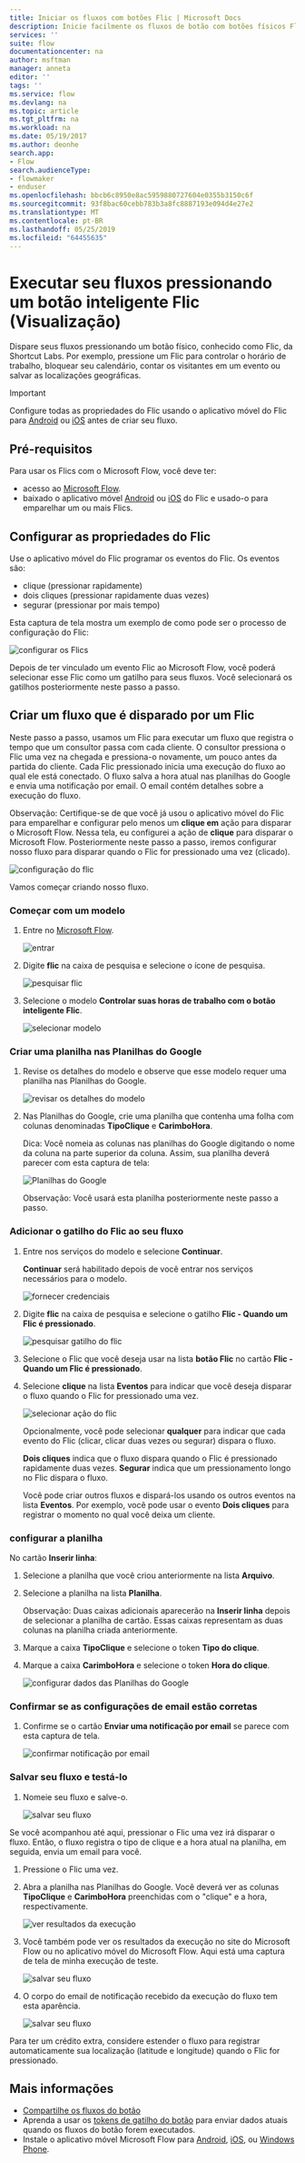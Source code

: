 ```yaml
---
title: Iniciar os fluxos com botões Flic | Microsoft Docs
description: Inicie facilmente os fluxos de botão com botões físicos Flic da Shortcut Labs.
services: ''
suite: flow
documentationcenter: na
author: msftman
manager: anneta
editor: ''
tags: ''
ms.service: flow
ms.devlang: na
ms.topic: article
ms.tgt_pltfrm: na
ms.workload: na
ms.date: 05/19/2017
ms.author: deonhe
search.app:
- Flow
search.audienceType:
- flowmaker
- enduser
ms.openlocfilehash: bbcb6c8950e8ac5959880727604e0355b3150c6f
ms.sourcegitcommit: 93f8bac60cebb783b3a8fc8887193e094d4e27e2
ms.translationtype: MT
ms.contentlocale: pt-BR
ms.lasthandoff: 05/25/2019
ms.locfileid: "64455635"
---
```

# <a name="run-your-flows-by-pressing-a-flic-smart-button-preview"></a>Executar seu fluxos pressionando um botão inteligente Flic (Visualização)
Dispare seus fluxos pressionando um botão físico, conhecido como Flic, da Shortcut Labs. Por exemplo, pressione um Flic para controlar o horário de trabalho, bloquear seu calendário, contar os visitantes em um evento ou salvar as localizações geográficas.

> [!IMPORTANT]
> Configure todas as propriedades do Flic usando o aplicativo móvel do Flic para [Android](https://play.google.com/store/apps/details?id=io.flic.app) ou [iOS](https://itunes.apple.com/us/app/flic-app/id977593793?ls=1&mt=8) antes de criar seu fluxo.
> 
> 

## <a name="prerequisites"></a>Pré-requisitos
Para usar os Flics com o Microsoft Flow, você deve ter:

* acesso ao [Microsoft Flow](https://flow.microsoft.com).
* baixado o aplicativo móvel [Android](https://play.google.com/store/apps/details?id=io.flic.app) ou [iOS](https://itunes.apple.com/us/app/flic-app/id977593793?ls=1&mt=8) do Flic e usado-o para emparelhar um ou mais Flics.

## <a name="configure-flic-properties"></a>Configurar as propriedades do Flic
Use o aplicativo móvel do Flic programar os eventos do Flic. Os eventos são:

* clique (pressionar rapidamente)
* dois cliques (pressionar rapidamente duas vezes)
* segurar (pressionar por mais tempo)

Esta captura de tela mostra um exemplo de como pode ser o processo de configuração do Flic:

![configurar os Flics](./media/flic-button-flows/configure-flic-actions.png)

Depois de ter vinculado um evento Flic ao Microsoft Flow, você poderá selecionar esse Flic como um gatilho para seus fluxos. Você selecionará os gatilhos posteriormente neste passo a passo.

## <a name="create-a-flow-thats-triggered-by-a-flic"></a>Criar um fluxo que é disparado por um Flic
Neste passo a passo, usamos um Flic para executar um fluxo que registra o tempo que um consultor passa com cada cliente. O consultor pressiona o Flic uma vez na chegada e pressiona-o novamente, um pouco antes da partida do cliente. Cada Flic pressionado inicia uma execução do fluxo ao qual ele está conectado. O fluxo salva a hora atual nas planilhas do Google e envia uma notificação por email. O email contém detalhes sobre a execução do fluxo.

Observação: Certifique-se de que você já usou o aplicativo móvel do Flic para emparelhar e configurar pelo menos um **clique em** ação para disparar o Microsoft Flow. Nessa tela, eu configurei a ação de **clique** para disparar o Microsoft Flow. Posteriormente neste passo a passo, iremos configurar nosso fluxo para disparar quando o Flic for pressionado uma vez (clicado).

   ![configuração do flic](./media/flic-button-flows/flic-configured-for-flow.png)

Vamos começar criando nosso fluxo.

### <a name="start-with-a-template"></a>Começar com um modelo
1. Entre no [Microsoft Flow](https://flow.microsoft.com).
   
    ![entrar](./media/flic-button-flows/sign-into-flow.png)
2. Digite **flic** na caixa de pesquisa e selecione o ícone de pesquisa.
   
    ![pesquisar flic](./media/flic-button-flows/search-flic.png)
3. Selecione o modelo **Controlar suas horas de trabalho com o botão inteligente Flic**.
   
    ![selecionar modelo](./media/flic-button-flows/flic-templates.png)

### <a name="create-a-spreadsheet-in-google-sheets"></a>Criar uma planilha nas Planilhas do Google
1. Revise os detalhes do modelo e observe que esse modelo requer uma planilha nas Planilhas do Google.
   
   ![revisar os detalhes do modelo](./media/flic-button-flows/flic-template-details.png)
2. Nas Planilhas do Google, crie uma planilha que contenha uma folha com colunas denominadas **TipoClique** e **CarimboHora**.
   
      Dica: Você nomeia as colunas nas planilhas do Google digitando o nome da coluna na parte superior da coluna. Assim, sua planilha deverá parecer com esta captura de tela:
   
   ![Planilhas do Google](./media/flic-button-flows/flic-google-sheet.png)
   
   Observação: Você usará esta planilha posteriormente neste passo a passo.

### <a name="add-the-flic-trigger-to-your-flow"></a>Adicionar o gatilho do Flic ao seu fluxo
1. Entre nos serviços do modelo e selecione **Continuar**.
   
     **Continuar** será habilitado depois de você entrar nos serviços necessários para o modelo.
   
    ![fornecer credenciais](./media/flic-button-flows/flic-template-services-sign-in.png)
2. Digite **flic** na caixa de pesquisa e selecione o gatilho **Flic - Quando um Flic é pressionado**.
   
    ![pesquisar gatilho do flic](./media/flic-button-flows/flic-search-trigger.png)
3. Selecione o Flic que você deseja usar na lista **botão Flic** no cartão **Flic - Quando um Flic é pressionado**.
4. Selecione **clique** na lista **Eventos** para indicar que você deseja disparar o fluxo quando o Flic for pressionado uma vez.
   
    ![selecionar ação do flic](./media/flic-button-flows/select-flic.png)
   
   Opcionalmente, você pode selecionar **qualquer** para indicar que cada evento do Flic (clicar, clicar duas vezes ou segurar) dispara o fluxo.
   
   **Dois cliques** indica que o fluxo dispara quando o Flic é pressionado rapidamente duas vezes. **Segurar** indica que um pressionamento longo no Flic dispara o fluxo.
   
   Você pode criar outros fluxos e dispará-los usando os outros eventos na lista **Eventos**. Por exemplo, você pode usar o evento **Dois cliques** para registrar o momento no qual você deixa um cliente.

### <a name="configure-the-sheet"></a>configurar a planilha
   No cartão **Inserir linha**:

1. Selecione a planilha que você criou anteriormente na lista **Arquivo**.
2. Selecione a planilha na lista **Planilha**.
   
   Observação: Duas caixas adicionais aparecerão na **Inserir linha** depois de selecionar a planilha de cartão. Essas caixas representam as duas colunas na planilha criada anteriormente.
3. Marque a caixa **TipoClique** e selecione o token **Tipo do clique**.
4. Marque a caixa **CarimboHora** e selecione o token **Hora do clique**.
   
    ![configurar dados das Planilhas do Google](./media/flic-button-flows/flick-insert-row-card.png)

### <a name="confirm-the-email-settings-are-correct"></a>Confirmar se as configurações de email estão corretas
1. Confirme se o cartão **Enviar uma notificação por email** se parece com esta captura de tela.
   
    ![confirmar notificação por email](./media/flic-button-flows/email-settings.png)

### <a name="save-your-flow-and-test-it"></a>Salvar seu fluxo e testá-lo
1. Nomeie seu fluxo e salve-o.
   
    ![salvar seu fluxo](./media/flic-button-flows/save.png)

Se você acompanhou até aqui, pressionar o Flic uma vez irá disparar o fluxo. Então, o fluxo registra o tipo de clique e a hora atual na planilha, em seguida, envia um email para você.

1. Pressione o Flic uma vez.
2. Abra a planilha nas Planilhas do Google. Você deverá ver as colunas **TipoClique** e **CarimboHora** preenchidas com o "clique" e a hora, respectivamente.
   
    ![ver resultados da execução](./media/flic-button-flows/flic-google-sheet-after-run.png)
3. Você também pode ver os resultados da execução no site do Microsoft Flow ou no aplicativo móvel do Microsoft Flow. Aqui está uma captura de tela de minha execução de teste.
   
    ![salvar seu fluxo](./media/flic-button-flows/flic-test-run-results-portal.png)
4. O corpo do email de notificação recebido da execução do fluxo tem esta aparência.
   
    ![salvar seu fluxo](./media/flic-button-flows/flic-email-body.png)

Para ter um crédito extra, considere estender o fluxo para registrar automaticamente sua localização (latitude e longitude) quando o Flic for pressionado.

## <a name="more-information"></a>Mais informações
* [Compartilhe os fluxos do botão](share-buttons.md)
* Aprenda a usar os [tokens de gatilho do botão](introduction-to-button-trigger-tokens.md) para enviar dados atuais quando os fluxos do botão forem executados.
* Instale o aplicativo móvel Microsoft Flow para [Android](https://aka.ms/flowmobiledocsandroid), [iOS](https://aka.ms/flowmobiledocsios), ou [Windows Phone](https://aka.ms/flowmobilewindows).

